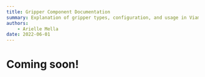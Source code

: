 ```yaml
---
title: Gripper Component Documentation
summary: Explanation of gripper types, configuration, and usage in Viam.
authors:
    - Arielle Mella
date: 2022-06-01 
---
```

# Coming soon!